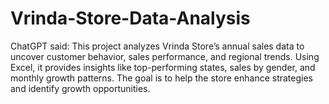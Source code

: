 # Vrinda-Store-Data-Analysis
ChatGPT said:  This project analyzes Vrinda Store’s annual sales data to uncover customer behavior, sales performance, and regional trends. Using Excel, it provides insights like top-performing states, sales by gender, and monthly growth patterns. The goal is to help the store enhance strategies and identify growth opportunities.
